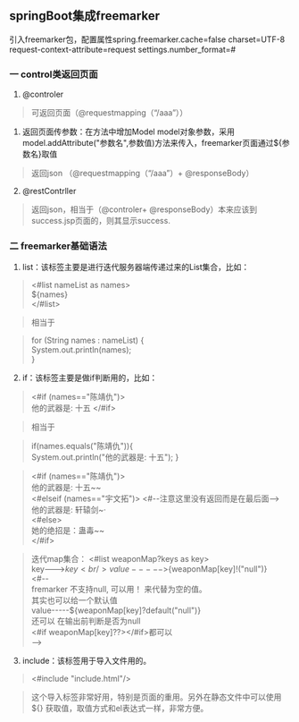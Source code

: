 ## springBoot集成freemarker

引入freemarker包，配置属性spring.freemarker.cache=false charset=UTF-8 request-context-attribute=request settings.number_format=#

### 一 control类返回页面
1. @controler 
>可返回页面（@requestmapping（“/aaa”））
1. 返回页面传参数：在方法中增加Model model对象参数，采用model.addAttribute("参数名",参数值)方法来传入，freemarker页面通过${参数名}取值
>返回json （@requestmapping（“/aaa”）+ @responseBody）
2. @restContrller
>返回json，相当于（@controler+ @responseBody）本来应该到success.jsp页面的，则其显示success.

### 二 freemarker基础语法

1. list：该标签主要是进行迭代服务器端传递过来的List集合，比如：
><#list nameList as names>    
  ${names}   
</#list> 

>相当于

>for (String names : nameList) {  
    System.out.println(names);  
}  
2. if：该标签主要是做if判断用的，比如：
><#if (names=="陈靖仇")>  
 他的武器是: 十五 
</#if>

>相当于

>if(names.equals("陈靖仇")){  
    System.out.println("他的武器是: 十五");
}

><#if (names=="陈靖仇")>  
 他的武器是: 十五~~  
<#elseif (names=="宇文拓")>       <#--注意这里没有返回而是在最后面-->   
 他的武器是: 轩辕剑~·  
<#else>  
她的绝招是：蛊毒~~  
</#if>  

>迭代map集合：
<#list weaponMap?keys as key>  
key--->${key}<br/>  
value----->${weaponMap[key]!("null")}  
<#--   
fremarker 不支持null, 可以用！ 来代替为空的值。  
其实也可以给一个默认值    
value-----${weaponMap[key]?default("null")}  
还可以 在输出前判断是否为null  
<#if weaponMap[key]??></#if>都可以  
-->  
3. include：该标签用于导入文件用的。
><#include "include.html"/>  

>这个导入标签非常好用，特别是页面的重用。另外在静态文件中可以使用${} 获取值，取值方式和el表达式一样，非常方便。

